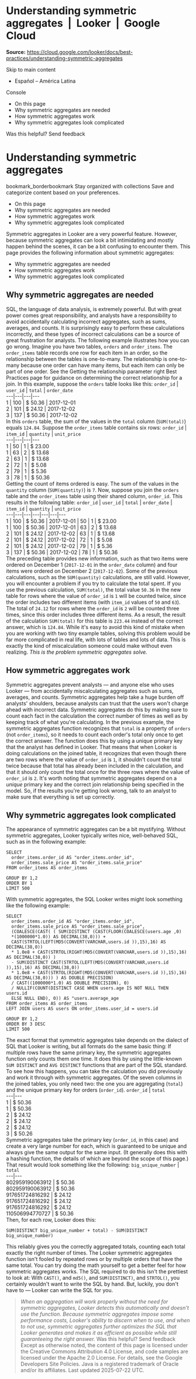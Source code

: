 # Understanding symmetric aggregates  |  Looker  |  Google Cloud

**Source:** https://cloud.google.com/looker/docs/best-practices/understanding-symmetric-aggregates

Skip to main content 
  * Español – América Latina

Console 


  * On this page
  * Why symmetric aggregates are needed
  * How symmetric aggregates work
  * Why symmetric aggregates look complicated




Was this helpful?
Send feedback 
#  Understanding symmetric aggregates
bookmark_borderbookmark Stay organized with collections  Save and categorize content based on your preferences.
  * On this page
  * Why symmetric aggregates are needed
  * How symmetric aggregates work
  * Why symmetric aggregates look complicated


Symmetric aggregates in Looker are a very powerful feature. However, because symmetric aggregates can look a bit intimidating and mostly happen behind the scenes, it can be a bit confusing to encounter them. This page provides the following information about symmetric aggregates: 
  * Why symmetric aggregates are needed
  * How symmetric aggregates work
  * Why symmetric aggregates look complicated


## Why symmetric aggregates are needed
SQL, the language of data analysis, is extremely powerful. But with great power comes great responsibility, and analysts have a responsibility to avoid accidentally calculating incorrect aggregates, such as sums, averages, and counts. 
It is surprisingly easy to perform these calculations incorrectly, and these types of incorrect calculations can be a source of great frustration for analysts. The following example illustrates how you can go wrong. 
Imagine you have two tables, `orders` and `order_items`. The `order_items` table records one row for each item in an order, so the relationship between the tables is one-to-many. The relationship is one-to-many because one order can have many items, but each item can only be part of one order. See the Getting the relationship parameter right Best Practices page for guidance on determining the correct relationship for a join. 
In this example, suppose the `orders` table looks like this: 
`order_id` | `user_id` | `total` | `order_date`  
---|---|---|---  
1 | 100 | $ 50.36 | 2017-12-01  
2 | 101 | $ 24.12 | 2017-12-02  
3 | 137 | $ 50.36 | 2017-12-02  
In this `orders` table, the sum of the values in the `total` column (`SUM(total)`) equals `124.84`. 
Suppose the `order_items` table contains six rows: 
`order_id` | `item_id` | `quantity` | `unit_price`  
---|---|---|---  
1 | 50 | 1 | $ 23.00  
1 | 63 | 2 | $ 13.68  
2 | 63 | 1 | $ 13.68  
2 | 72 | 1 | $ 5.08  
2 | 79 | 1 | $ 5.36  
3 | 78 | 1 | $ 50.36  
Getting the count of items ordered is easy. The sum of the values in the `quantity` column (`SUM(quantity)`) is `7`. 
Now, suppose you join the `orders` table and the `order_items` table using their shared column, `order_id`. This results in the following table: 
`order_id` | `user_id` | `total` | `order_date` | `item_id` | `quantity` | `unit_price`  
---|---|---|---|---|---|---  
1 | 100 | $ 50.36 | 2017-12-01 | 50 | 1 | $ 23.00  
1 | 100 | $ 50.36 | 2017-12-01 | 63 | 2 | $ 13.68  
2 | 101 | $ 24.12 | 2017-12-02 | 63 | 1 | $ 13.68  
2 | 101 | $ 24.12 | 2017-12-02 | 72 | 1 | $ 5.08  
2 | 101 | $ 24.12 | 2017-12-02 | 79 | 1 | $ 5.36  
3 | 137 | $ 50.36 | 2017-12-02 | 78 | 1 | $ 50.36  
The preceding table provides new information, such as that two items were ordered on December 1 (`2017-12-01` in the `order_date` column) and four items were ordered on December 2 (`2017-12-02`). Some of the previous calculations, such as the `SUM(quantity)` calculations, are still valid. However, you will encounter a problem if you try to calculate the total spent. 
If you use the previous calculation, `SUM(total)`, the total value `50.36` in the new table for rows where the value of `order_id` is `1` will be counted twice, since the order includes two different items (with `item_id` values of `50` and `63`). The total of `24.12` for rows where the `order_id` is `2` will be counted three times, since this order includes three different items. As a result, the result of the calculation `SUM(total)` for this table is `223.44` instead of the correct answer, which is `124.84`. 
While it's easy to avoid this kind of mistake when you are working with two tiny example tables, solving this problem would be far more complicated in real life, with lots of tables and lots of data. This is exactly the kind of miscalculation someone could make without even realizing. _This is the problem symmetric aggregates solve._
## How symmetric aggregates work
Symmetric aggregates prevent analysts — and anyone else who uses Looker — from accidentally miscalculating aggregates such as sums, averages, and counts. Symmetric aggregates help take a huge burden off analysts' shoulders, because analysts can trust that the users won't charge ahead with incorrect data. Symmetric aggregates do this by making sure to count each fact in the calculation the correct number of times as well as by keeping track of what you're calculating. 
In the previous example, the symmetric aggregates function recognizes that `total` is a property of `orders` (not `order_items`), so it needs to count each order's total only once to get the correct answer. The function does this by using a unique primary key that the analyst has defined in Looker. That means that when Looker is doing calculations on the joined table, it recognizes that even though there are two rows where the value of `order_id` is `1`, it shouldn't count the total twice because that total has already been included in the calculation, and that it should only count the total once for the three rows where the value of `order_id` is `2`. 
It's worth noting that symmetric aggregates depend on a _unique_ primary key and the correct join relationship being specified in the model. So, if the results you're getting look wrong, talk to an analyst to make sure that everything is set up correctly. 
## Why symmetric aggregates look complicated
The appearance of symmetric aggregates can be a bit mystifying. Without symmetric aggregates, Looker typically writes nice, well-behaved SQL, such as in the following example: 
```
SELECT
  order_items.order_id AS "order_items.order_id",
  order_items.sale_price AS "order_items.sale_price"
FROM order_items AS order_items

GROUP BY 1,2
ORDER BY 1
LIMIT 500

```

With symmetric aggregates, the SQL Looker writes might look something like the following example: 
```
SELECT
  order_items.order_id AS "order_items.order_id",
  order_items.sale_price AS "order_items.sale_price",
  (COALESCE(CAST( ( SUM(DISTINCT (CAST(FLOOR(COALESCE(users.age ,0)
  *(1000000*1.0)) AS DECIMAL(38,0))) +
  CAST(STRTOL(LEFT(MD5(CONVERT(VARCHAR,users.id )),15),16) AS DECIMAL(38,0))
  * 1.0e8 + CAST(STRTOL(RIGHT(MD5(CONVERT(VARCHAR,users.id )),15),16) AS DECIMAL(38,0)) )
  - SUM(DISTINCT CAST(STRTOL(LEFT(MD5(CONVERT(VARCHAR,users.id )),15),16) AS DECIMAL(38,0))
  * 1.0e8 + CAST(STRTOL(RIGHT(MD5(CONVERT(VARCHAR,users.id )),15),16) AS DECIMAL(38,0))) ) AS DOUBLE PRECISION)
  / CAST((1000000*1.0) AS DOUBLE PRECISION), 0)
  / NULLIF(COUNT(DISTINCT CASE WHEN users.age IS NOT NULL THEN users.id
  ELSE NULL END), 0)) AS "users.average_age
FROM order_items AS order_items
LEFT JOIN users AS users ON order_items.user_id = users.id

GROUP BY 1,2
ORDER BY 3 DESC
LIMIT 500

```

The exact format that symmetric aggregates take depends on the dialect of SQL that Looker is writing, but all formats do the same basic thing: If multiple rows have the same primary key, the symmetric aggregates function only counts them one time. It does this by using the little-known `SUM DISTINCT` and `AVG DISTINCT` functions that are part of the SQL standard. 
To see how this happens, you can take the calculation you did previously and work it through with symmetric aggregates. Of the seven columns in the joined tables, you only need two: the one you are aggregating (`total`) and the unique primary key for orders (`order_id`). 
`order_id` | `total`  
---|---  
1 | $ 50.36  
1 | $ 50.36  
2 | $ 24.12  
2 | $ 24.12  
2 | $ 24.12  
3 | $ 50.26  
Symmetric aggregates take the primary key (`order_id`, in this case) and create a very large number for each, which is guaranteed to be unique and always give the same output for the same input. (It generally does this with a hashing function, the details of which are beyond the scope of this page.) That result would look something like the following: 
`big_unique_number` | `total`  
---|---  
802959190063912 | $ 50.36  
802959190063912 | $ 50.36  
917651724816292 | $ 24.12  
917651724816292 | $ 24.12  
917651724816292 | $ 24.12  
110506994770727 | $ 50.36  
Then, for each row, Looker does this: 
```
SUM(DISTINCT big_unique_number + total) - SUM(DISTINCT big_unique_number)

```

This reliably gives you the correctly aggregated totals, counting each total exactly the right number of times. The Looker symmetric aggregates function isn't fooled by repeated rows or by multiple orders that have the same total. You can try doing the math yourself to get a better feel for how symmetric aggregates works. 
The SQL required to do this isn't the prettiest to look at: With `CAST()`, and `md5()`, and `SUM(DISTINCT)`, and `STRTOL()`, you certainly wouldn't want to write the SQL by hand. But, luckily, you don't have to — Looker can write the SQL for you. 
> _When an aggregation will work properly without the need for symmetric aggregates, Looker detects this automatically and doesn't use the function. Because symmetric aggregates impose some performance costs, Looker's ability to discern when to use, and when to not use, symmetric aggregates further optimizes the SQL that Looker generates and makes it as efficient as possible while still guaranteeing the right answer._
Was this helpful?
Send feedback 
Except as otherwise noted, the content of this page is licensed under the Creative Commons Attribution 4.0 License, and code samples are licensed under the Apache 2.0 License. For details, see the Google Developers Site Policies. Java is a registered trademark of Oracle and/or its affiliates.
Last updated 2025-07-22 UTC.


